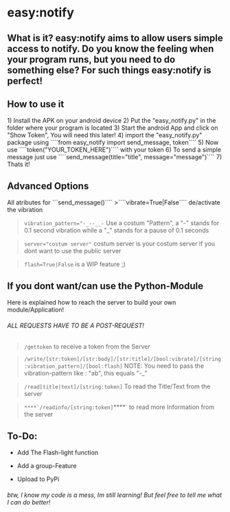 <h1>easy:notify</h1>

<h2>What is it?
easy:notify aims to allow users simple access to notify.
Do you know the feeling when your program runs, but you need to do something else? For such things easy:notify is perfect!


<h2>How to use it</h2>
1) Install the APK on your android device
2) Put the "easy_notify.py" in the folder where your program is located
3) Start the android App and click on "Show Token", You will need this later!
4) import the "easy_notify.py" package using ````from easy_notify import send_message, token````
5) Now use ````token("YOUR_TOKEN_HERE")```` with your token
6) To send a simple message just use ````send_message(title="title", message="message")````
7) Thats it!

<h2>Advanced Options</h2>
All atributes for ```send_message()````
>````vibrate=True|False````  de/activate the vibration

>````vibration_pattern="-_--__-```` Use a costum "Pattern", a "-" stands for 0.1 second vibration while a "_" stands for a pause of 0.1 seconds

>````server="costum server"```` costum server is your costum server if you dont want to use the public server

>````flash=True|False```` is a WIP feature ;)


<h2>If you dont want/can use the Python-Module</h2>
Here is explained how to reach the server to build your own module/Application!

<h6>ALL REQUESTS HAVE TO BE A POST-REQUEST!</h6>

>````/gettoken```` to receive a token from the Server

>````/write/[str:token]/[str:body]/[str:title]/[bool:vibrate]/[string:vibration_pattern]/[bool:flash]````
> NOTE: You need to pass the vibration-pattern like : "ab", this equals "-_"

>````/read[title|text]/[string:token]```` To read the Title/Text from the server

>``****`/readinfo/[string:token]``****` to read more Information from the server


<h2>To-Do:</h2>

- Add The Flash-light function


- Add a group-Feature


- Upload to PyPi

<h6>btw, I know my code is a mess, Im still learning! But feel free to tell me what I can do better!</h6>
